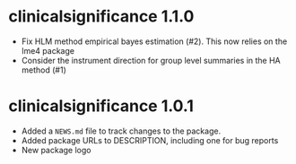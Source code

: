 # clinicalsignificance 1.1.0
* Fix HLM method empirical bayes estimation (#2). This now relies on the lme4 package
* Consider the instrument direction for group level summaries in the HA method (#1)

# clinicalsignificance 1.0.1
* Added a `NEWS.md` file to track changes to the package.
* Added package URLs to DESCRIPTION, including one for bug reports
* New package logo
